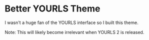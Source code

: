 Better YOURLS Theme
===================
I wasn't a huge fan of the YOURLS interface so I built this theme.

Note: This will likely become irrelevant when YOURLS 2 is released.
